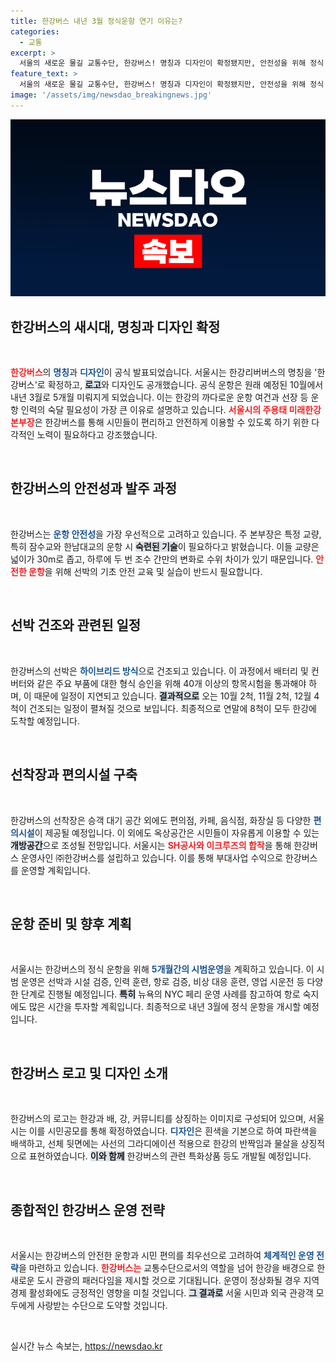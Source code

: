```yaml
---
title: 한강버스 내년 3월 정식운항 연기 이유는?
categories:
  - 교통
excerpt: >
  서울의 새로운 물길 교통수단, 한강버스! 명칭과 디자인이 확정됐지만, 안전성을 위해 정식 운항은 내년 3월로 연기되었습니다. 시범 운영을 통해 완벽한 준비를 마친 아름다운 한강을 달릴 한강버스, 기대해보세요!
feature_text: >
  서울의 새로운 물길 교통수단, 한강버스! 명칭과 디자인이 확정됐지만, 안전성을 위해 정식 운항은 내년 3월로 연기되었습니다. 시범 운영을 통해 완벽한 준비를 마친 아름다운 한강을 달릴 한강버스, 기대해보세요!
image: '/assets/img/newsdao_breakingnews.jpg'
---
```


<p><img src="/assets/img/newsdao_breakingnews.jpg" alt="implanttips 속보" /></p>

<h2 data-ke-size="size26">한강버스의 새시대, 명칭과 디자인 확정</h2>

<p data-ke-size="size16">&nbsp;</p>

<p><b><span style="color: #ee2323;">한강버스</span></b>의 <b><span style="color: #1a5490;">명칭</span></b>과 <b><span style="color: #1a5490;">디자인</span></b>이 공식 발표되었습니다. 서울시는 한강리버버스의 명칭을 '한강버스'로 확정하고, <b><span style="background-color: #21538527;">로고</span></b>와 디자인도 공개했습니다. 공식 운항은 원래 예정된 10월에서 내년 3월로 5개월 미뤄지게 되었습니다. 이는 한강의 까다로운 운항 여건과 선장 등 운항 인력의 숙달 필요성이 가장 큰 이유로 설명하고 있습니다. <b><span style="color: #ee2323;">서울시의 주용태 미래한강본부장</span></b>은 한강버스를 통해 시민들이 편리하고 안전하게 이용할 수 있도록 하기 위한 다각적인 노력이 필요하다고 강조했습니다.</p></p>

<p data-ke-size="size16">&nbsp;</p>

<h2 data-ke-size="size26">한강버스의 안전성과 발주 과정</h2>

<p data-ke-size="size16">&nbsp;</p>

<p>한강버스는 <b><span style="color: #1a5490;">운항 안전성</span></b>을 가장 우선적으로 고려하고 있습니다. 주 본부장은 특정 교량, 특히 잠수교와 한남대교의 운항 시 <b><span style="background-color: #21538527;">숙련된 기술</span></b>이 필요하다고 밝혔습니다. 이들 교량은 넓이가 30m로 좁고, 하루에 두 번 조수 간만의 변화로 수위 차이가 있기 때문입니다. <b><span style="color: #ee2323;">안전한 운항</span></b>을 위해 선박의 기초 안전 교육 및 실습이 반드시 필요합니다.</p>

<p data-ke-size="size16">&nbsp;</p>

<h2 data-ke-size="size26">선박 건조와 관련된 일정</h2>

<p data-ke-size="size16">&nbsp;</p>

<p>한강버스의 선박은 <b><span style="color: #1a5490;">하이브리드 방식</span></b>으로 건조되고 있습니다. 이 과정에서 배터리 및 컨버터와 같은 주요 부품에 대한 형식 승인을 위해 40개 이상의 항목시험을 통과해야 하며, 이 때문에 일정이 지연되고 있습니다. <b><span style="background-color: #21538527;">결과적으로</span></b> 오는 10월 2척, 11월 2척, 12월 4척이 건조되는 일정이 펼쳐질 것으로 보입니다. 최종적으로 연말에 8척이 모두 한강에 도착할 예정입니다. </p>

<p data-ke-size="size16">&nbsp;</p>

<h2 data-ke-size="size26">선착장과 편의시설 구축</h2>

<p data-ke-size="size16">&nbsp;</p>

<p>한강버스의 선착장은 승객 대기 공간 외에도 편의점, 카페, 음식점, 화장실 등 다양한 <b><span style="color: #1a5490;">편의시설</span></b>이 제공될 예정입니다. 이 외에도 옥상공간은 시민들이 자유롭게 이용할 수 있는 <b><span style="background-color: #21538527;">개방공간</span></b>으로 조성될 전망입니다. 서울시는 <b><span style="color: #ee2323;">SH공사와 이크루즈의 합작</span></b>을 통해 한강버스 운영사인 ㈜한강버스를 설립하고 있습니다. 이를 통해 부대사업 수익으로 한강버스를 운영할 계획입니다.</p>

<p data-ke-size="size16">&nbsp;</p>

<h2 data-ke-size="size26">운항 준비 및 향후 계획</h2>

<p data-ke-size="size16">&nbsp;</p>

<p>서울시는 한강버스의 정식 운항을 위해 <b><span style="color: #1a5490;">5개월간의 시범운영</span></b>을 계획하고 있습니다. 이 시범 운영은 선박과 시설 검증, 인력 훈련, 항로 검증, 비상 대응 훈련, 영업 시운전 등 다양한 단계로 진행될 예정입니다. <b><span style="background-color: #21538527;">특히</span></b> 뉴욕의 NYC 페리 운영 사례를 참고하여 항로 숙지에도 많은 시간을 투자할 계획입니다. 최종적으로 내년 3월에 정식 운항을 개시할 예정입니다.</p>

<p data-ke-size="size16">&nbsp;</p>

<h2 data-ke-size="size26">한강버스 로고 및 디자인 소개</h2>

<p data-ke-size="size16">&nbsp;</p>

<p>한강버스의 로고는 한강과 배, 강, 커뮤니티를 상징하는 이미지로 구성되어 있으며, 서울시는 이를 시민공모를 통해 확정하였습니다. <b><span style="color: #1a5490;">디자인</span></b>은 흰색을 기본으로 하여 파란색을 배색하고, 선체 뒷면에는 사선의 그라디에이션 적용으로 한강의 반짝임과 물살을 상징적으로 표현하였습니다. <b><span style="background-color: #21538527;">이와 함께</span></b> 한강버스의 관련 특화상품 등도 개발될 예정입니다.</p>

<p data-ke-size="size16">&nbsp;</p>

<h2 data-ke-size="size26">종합적인 한강버스 운영 전략</h2>

<p data-ke-size="size16">&nbsp;</p>

<p>서울시는 한강버스의 안전한 운항과 시민 편의를 최우선으로 고려하여 <b><span style="color: #1a5490;">체계적인 운영 전략</span></b>을 마련하고 있습니다. <b><span style="color: #ee2323;">한강버스는</span></b> 교통수단으로서의 역할을 넘어 한강을 배경으로 한 새로운 도시 관광의 패러다임을 제시할 것으로 기대됩니다. 운영이 정상화될 경우 지역 경제 활성화에도 긍정적인 영향을 미칠 것입니다. <b><span style="background-color: #21538527;">그 결과로</span></b> 서울 시민과 외국 관광객 모두에게 사랑받는 수단으로 도약할 것입니다.</p>

<p data-ke-size="size16">&nbsp;</p>
실시간 뉴스 속보는, <a href="https://newsdao.kr" rel="dofollow">https://newsdao.kr</a>


